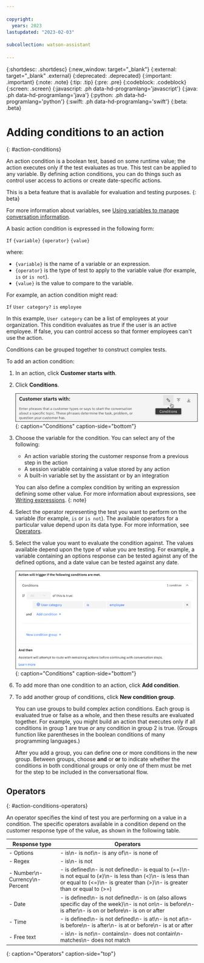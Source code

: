 ```yaml
---

copyright:
  years: 2023
lastupdated: "2023-02-03"

subcollection: watson-assistant

---
```


{:shortdesc: .shortdesc}
{:new_window: target="_blank"}
{:external: target="_blank" .external}
{:deprecated: .deprecated}
{:important: .important}
{:note: .note}
{:tip: .tip}
{:pre: .pre}
{:codeblock: .codeblock}
{:screen: .screen}
{:javascript: .ph data-hd-programlang='javascript'}
{:java: .ph data-hd-programlang='java'}
{:python: .ph data-hd-programlang='python'}
{:swift: .ph data-hd-programlang='swift'}
{:beta: .beta}

# Adding conditions to an action
{: #action-conditions}

An action condition is a boolean test, based on some runtime value; the action executes only if the test evaluates as true. This test can be applied to any variable. By defining action conditions, you can do things such as control user access to actions or create date-specific actions.

This is a beta feature that is available for evaluation and testing purposes.
{: beta}

For more information about variables, see [Using variables to manage conversation information](/docs/watson-assistant?topic=watson-assistant-manage-info).

A basic action condition is expressed in the following form:

`If` `{variable}` `{operator}` `{value}`

where:

- `{variable}` is the name of a variable or an expression.
- `{operator}` is the type of test to apply to the variable value (for example, `is` or `is not`).
- `{value}` is the value to compare to the variable.

For example, an action condition might read:

`If` `User category?` `is` `employee`

In this example, `User category` can be a list of employees at your organization. This condition evaluates as true if the user is an active employee. If false, you can control access so that former employees can't use the action.

Conditions can be grouped together to construct complex tests.

To add an action condition:

1.  In an action, click **Customer starts with**.

1. Click **Conditions**.

   ![Conditions](images/action-conditions-icon.png){: caption="Conditions" caption-side="bottom"}

1. Choose the variable for the condition. You can select any of the following:

   - An action variable storing the customer response from a previous step in the action
   - A session variable containing a value stored by any action
   - A built-in variable set by the assistant or by an integration

   You can also define a complex condition by writing an expression defining some other value. For more information about expressions, see [Writing expressions](/docs/watson-assistant?topic=watson-assistant-expressions).
   {: note}

1. Select the operator representing the test you want to perform on the variable (for example, `is` or `is not`). The available operators for a particular value depend upon its data type. For more information, see [Operators](#action-conditions-operators).

1. Select the value you want to evaluate the condition against. The values available depend upon the type of value you are testing. For example, a variable containing an options response can be tested against any of the defined options, and a date value can be tested against any date.

   ![Conditions](images/action-conditions-editor.png){: caption="Conditions" caption-side="bottom"}

1.  To add more than one condition to an action, click **Add condition**.

1.  To add another group of conditions, click **New condition group**.

    You can use groups to build complex action conditions. Each group is evaluated true or false as a whole, and then these results are evaluated together. For example, you might build an action that executes only if all conditions in group 1 are true *or* any condition in group 2 is true. (Groups function like parentheses in the boolean conditions of many programming languages.)

    After you add a group, you can define one or more conditions in the new group. Between groups, choose **and** or **or** to indicate whether the conditions in both conditional groups or only one of them must be met for the step to be included in the conversational flow.

## Operators
{: #action-conditions-operators}

An operator specifies the kind of test you are performing on a value in a condition. The specific operators available in a condition depend on the customer response type of the value, as shown in the following table.

| Response type                        | Operators                           |
|--------------------------------------|-------------------------------------|
| - Options                            | - is\n- is not\n- is any of\n- is none of |
| - Regex                              | - is\n- is not                      |
| - Number\n- Currency\n- Percent      | - is defined\n- is not defined\n- is equal to (==)\n- is not equal to (≠)\n- is less than (&lt;)\n- is less than or equal to (&lt;=)\n- is greater than (&gt;)\n- is greater than or equal to (&gt;=) |
| - Date                               | - is defined\n- is not defined\n- is on (also allows specific day of the week)\n- is not on\n- is before\n- is after\n- is on or before\n- is on or after |
| - Time                               | - is defined\n- is not defined\n- is at\n- is not at\n- is before\n- is after\n- is at or before\n- is at or after |
| - Free text                          | - is\n- is not\n- contains\n- does not contain\n- matches\n- does not match |
{: caption="Operators" caption-side="top"}
